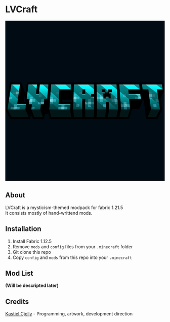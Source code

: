 # LVCraft

![logo](readme_pics/lvcraft_title.png)

## About
LVCraft is a mysticism-themed modpack for fabric 1.21.5 <br/>
It consists mostly of hand-writtend mods. <br/>

## Installation
1) Install Fabric 1.12.5
2) Remove `mods` and `config` files from your `.minecraft` folder
3) Git clone this repo
4) Copy `config` and `mods` from this repo into your `.minecraft`

## Mod List
__(Will be descripted later)__

## Credits
<a href="https://github.com/KastielCjellyY">Kastiel Cjelly</a> - Programming, artwork, development direction <br/>
